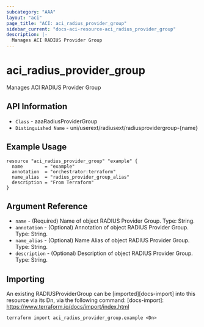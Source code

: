 ```yaml
---
subcategory: "AAA"
layout: "aci"
page_title: "ACI: aci_radius_provider_group"
sidebar_current: "docs-aci-resource-aci_radius_provider_group"
description: |-
  Manages ACI RADIUS Provider Group
---
```


# aci_radius_provider_group #

Manages ACI RADIUS Provider Group

## API Information ##

* `Class` - aaaRadiusProviderGroup
* `Distinguished Name` - uni/userext/radiusext/radiusprovidergroup-{name}


## Example Usage ##

```hcl
resource "aci_radius_provider_group" "example" {
  name        = "example"
  annotation  = "orchestrator:terraform"
  name_alias  = "radius_provider_group_alias"
  description = "From Terraform"
}
```

## Argument Reference ##


* `name` - (Required) Name of object RADIUS Provider Group. Type: String.
* `annotation` - (Optional) Annotation of object RADIUS Provider Group. Type: String.
* `name_alias` - (Optional) Name Alias of object RADIUS Provider Group. Type: String.
* `description` - (Optional) Description of object RADIUS Provider Group. Type: String.

## Importing ##

An existing RADIUSProviderGroup can be [imported][docs-import] into this resource via its Dn, via the following command:
[docs-import]: https://www.terraform.io/docs/import/index.html


```
terraform import aci_radius_provider_group.example <Dn>
```
